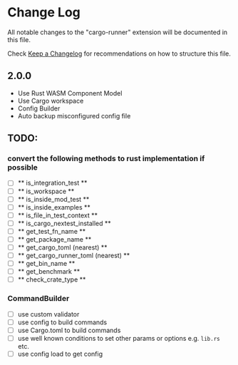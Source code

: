 # Change Log

All notable changes to the "cargo-runner" extension will be documented in this file.

Check [Keep a Changelog](http://keepachangelog.com/) for recommendations on how to structure this file.
## 2.0.0
- Use Rust WASM Component Model
- Use Cargo workspace
- Config Builder
- Auto backup misconfigured config file

## TODO:

### convert the following methods to rust implementation if possible

- [ ] ** is_integration_test **
- [ ] ** is_workspace **
- [ ] ** is_inside_mod_test **
- [ ] ** is_inside_examples **
- [ ] ** is_file_in_test_context **
- [ ] ** is_cargo_nextest_installed **
- [ ] ** get_test_fn_name **
- [ ] ** get_package_name **
- [ ] ** get_cargo_toml (nearest) **
- [ ] ** get_cargo_runner_toml (nearest) **
- [ ] ** get_bin_name **
- [ ] ** get_benchmark **
- [ ] ** check_crate_type **

### CommandBuilder 
- [ ] use custom validator 
- [ ] use config to build commands
- [ ] use Cargo.toml to build commands
- [ ] use well known conditions to set other params or options e.g. `lib.rs` etc.
- [ ] use config load to get config